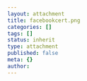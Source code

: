```yaml
---
layout: attachment
title: facebookcert.png
categories: []
tags: []
status: inherit
type: attachment
published: false
meta: {}
author: 
---
```


